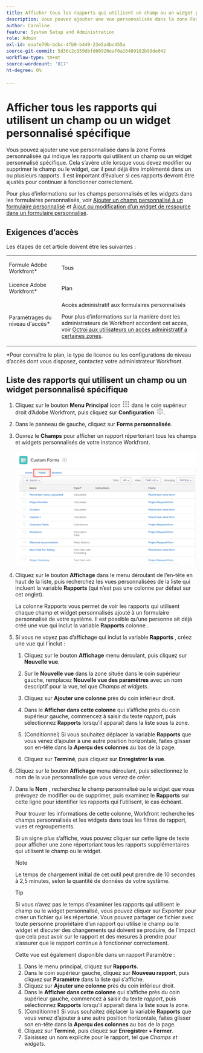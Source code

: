 ```yaml
---
title: Afficher tous les rapports qui utilisent un champ ou un widget personnalisé spécifique
description: Vous pouvez ajouter une vue personnalisée dans la zone Forms personnalisée qui indique les rapports qui utilisent un champ ou un widget personnalisé spécifique. Cela s’avère utile lorsque vous devez modifier ou supprimer le champ ou le widget, car il peut déjà être implémenté dans un ou plusieurs rapports. Il est important d’évaluer si ces rapports devront être ajustés pour continuer à fonctionner correctement.
author: Caroline
feature: System Setup and Administration
role: Admin
exl-id: eaafe79b-bdbc-4fb9-b449-23e5a4bc455a
source-git-commit: 5d36c2c959dbfd00920eaf0a16409102b99de042
workflow-type: tm+mt
source-wordcount: '817'
ht-degree: 0%

---
```


# Afficher tous les rapports qui utilisent un champ ou un widget personnalisé spécifique

Vous pouvez ajouter une vue personnalisée dans la zone Forms personnalisée qui indique les rapports qui utilisent un champ ou un widget personnalisé spécifique. Cela s’avère utile lorsque vous devez modifier ou supprimer le champ ou le widget, car il peut déjà être implémenté dans un ou plusieurs rapports. Il est important d’évaluer si ces rapports devront être ajustés pour continuer à fonctionner correctement.

Pour plus d’informations sur les champs personnalisés et les widgets dans les formulaires personnalisés, voir [Ajouter un champ personnalisé à un formulaire personnalisé](../../../administration-and-setup/customize-workfront/create-manage-custom-forms/add-a-custom-field-to-a-custom-form.md) et [Ajout ou modification d’un widget de ressource dans un formulaire personnalisé](../../../administration-and-setup/customize-workfront/create-manage-custom-forms/add-widget-or-edit-its-properties-in-a-custom-form.md).

## Exigences d’accès

Les étapes de cet article doivent être les suivantes :

<table style="table-layout:auto"> 
 <col> 
 <col> 
 <tbody> 
  <tr data-mc-conditions=""> 
   <td role="rowheader"> <p>Formule Adobe Workfront*</p> </td> 
   <td>Tous</td> 
  </tr> 
  <tr> 
   <td role="rowheader">Licence Adobe Workfront*</td> 
   <td>Plan</td> 
  </tr> 
  <tr data-mc-conditions=""> 
   <td role="rowheader">Paramétrages du niveau d'accès*</td> 
   <td> <p>Accès administratif aux formulaires personnalisés</p> <p>Pour plus d’informations sur la manière dont les administrateurs de Workfront accordent cet accès, voir <a href="../../../administration-and-setup/add-users/configure-and-grant-access/grant-users-admin-access-certain-areas.md" class="MCXref xref">Octroi aux utilisateurs un accès administratif à certaines zones</a>.</p> </td> 
  </tr> 
 </tbody> 
</table>

&#42;Pour connaître le plan, le type de licence ou les configurations de niveau d’accès dont vous disposez, contactez votre administrateur Workfront.

## Liste des rapports qui utilisent un champ ou un widget personnalisé spécifique

1. Cliquez sur le bouton **Menu Principal** icon ![](assets/main-menu-icon.png) dans le coin supérieur droit d’Adobe Workfront, puis cliquez sur **Configuration** ![](assets/gear-icon-settings.png).

1. Dans le panneau de gauche, cliquez sur **Forms personnalisée**.
1. Ouvrez le **Champs** pour afficher un rapport répertoriant tous les champs et widgets personnalisés de votre instance Workfront.

   ![](assets/fields-tab.png)

1. Cliquez sur le bouton **Affichage** dans le menu déroulant de l’en-tête en haut de la liste, puis recherchez les vues personnalisées de la liste qui incluent la variable **Rapports** (qui n’est pas une colonne par défaut sur cet onglet).

   La colonne Rapports vous permet de voir les rapports qui utilisent chaque champ et widget personnalisés ajouté à un formulaire personnalisé de votre système. Il est possible qu’une personne ait déjà créé une vue qui inclut la variable **Rapports** colonne .

1. Si vous ne voyez pas d’affichage qui inclut la variable **Rapports** , créez une vue qui l’inclut :

   1. Cliquez sur le bouton **Affichage** menu déroulant, puis cliquez sur **Nouvelle vue**.

   1. Sur le **Nouvelle vue** dans la zone située dans le coin supérieur gauche, remplacez **Nouvelle vue des paramètres** avec un nom descriptif pour la vue, tel que *Champs et widgets*.

   1. Cliquez sur **Ajouter une colonne** près du coin inférieur droit.
   1. Dans le **Afficher dans cette colonne** qui s’affiche près du coin supérieur gauche, commencez à saisir du texte *rapport*, puis sélectionnez **Rapports** lorsqu’il apparaît dans la liste sous la zone.

   1. (Conditionnel) Si vous souhaitez déplacer la variable **Rapports** que vous venez d’ajouter à une autre position horizontale, faites glisser son en-tête dans la **Aperçu des colonnes** au bas de la page.

   1. Cliquez sur **Terminé**, puis cliquez sur **Enregistrer la vue**.

1. Cliquez sur le bouton **Affichage** menu déroulant, puis sélectionnez le nom de la vue personnalisée que vous venez de créer.
1. Dans le **Nom** , recherchez le champ personnalisé ou le widget que vous prévoyez de modifier ou de supprimer, puis examinez le **Rapports** sur cette ligne pour identifier les rapports qui l’utilisent, le cas échéant.

   Pour trouver les informations de cette colonne, Workfront recherche les champs personnalisés et les widgets dans tous les filtres de rapport, vues et regroupements.

   Si un signe plus s’affiche, vous pouvez cliquer sur cette ligne de texte pour afficher une zone répertoriant tous les rapports supplémentaires qui utilisent le champ ou le widget.

   >[!NOTE]
   >
   >Le temps de chargement initial de cet outil peut prendre de 10 secondes à 2,5 minutes, selon la quantité de données de votre système.

   >[!TIP]
   >
   >Si vous n’avez pas le temps d’examiner les rapports qui utilisent le champ ou le widget personnalisé, vous pouvez cliquer sur Exporter pour créer un fichier qui les répertorie. Vous pouvez partager ce fichier avec toute personne propriétaire d’un rapport qui utilise le champ ou le widget et discuter des changements qui doivent se produire, de l’impact que cela peut avoir sur le rapport et des mesures à prendre pour s’assurer que le rapport continue à fonctionner correctement.
   >
   >Cette vue est également disponible dans un rapport Paramètre :
   >      
   > 1. Dans le menu principal, cliquez sur **Rapports**.
   > 1. Dans le coin supérieur gauche, cliquez sur **Nouveau rapport**, puis cliquez sur **Paramètre** dans la liste qui s’affiche.
   > 1. Cliquez sur **Ajouter une colonne** près du coin inférieur droit.
   > 1. Dans le **Afficher dans cette colonne** qui s’affiche près du coin supérieur gauche, commencez à saisir du texte *rapport*, puis sélectionnez **Rapports** lorsqu’il apparaît dans la liste sous la zone.
   > 1. (Conditionnel) Si vous souhaitez déplacer la variable **Rapports** que vous venez d’ajouter à une autre position horizontale, faites glisser son en-tête dans la **Aperçu des colonnes** au bas de la page.
   > 1. Cliquez sur **Terminé**, puis cliquez sur **Enregistrer + Fermer**.
   > 1. Saisissez un nom explicite pour le rapport, tel que *Champs et widgets*.

